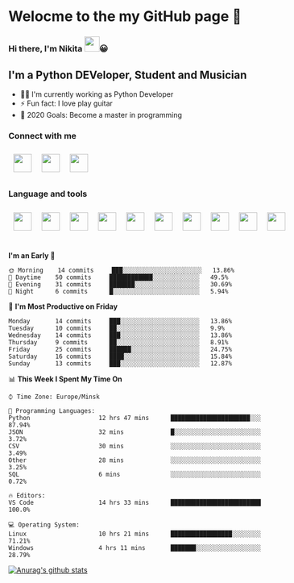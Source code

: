 # Welocme to the my GitHub page 🎉

### Hi there, I'm Nikita <a href="https://www.gautamkrishnar.com/"><img src="https://media.giphy.com/media/hvRJCLFzcasrR4ia7z/giphy.gif" width="30px" height="30px"></a>😀


## I'm a Python DEVeloper, Student and Musician


- 🧙‍♂️ I'm currently working as Python Developer
- ⚡ Fun fact: I love play guitar
- 🥅 2020 Goals: Become a master in programming

### Connect with me

<div class="social" style="display:flex">
    <a href="https://www.linkedin.com/in/nikita-efremov-6820a2130/">
        <img style="margin: 10px" src="https://www.flaticon.com/svg/static/icons/svg/145/145807.svg" alt="" width="36px"/>
    </a>
    <a href="https://vk.com/nikefr7">
        <img style="margin: 10px" src="https://www.flaticon.com/svg/static/icons/svg/145/145813.svg" alt="" width="36px"/>
    </a>
    <a href="https://www.instagram.com/nikefr7/">
        <img style="margin: 10px" src="https://www.flaticon.com/svg/static/icons/svg/145/145805.svg" alt="" width="36px"/>
    </a>
</div>

### Language and tools

<div class="social" style="display:flex">
    <img style="margin:10px" src="https://www.simplilearn.com/ice9/free_resources_article_thumb/VSCode.png" alt="" width="36px" height="36px"/>
    <img style="margin:10px" src="https://cdn4.iconfinder.com/data/icons/logos-and-brands/512/267_Python_logo-512.png" width="36px" height="36px"/>
    <img style="margin:10px" src="https://www.flaticon.com/svg/static/icons/svg/1265/1265531.svg" width="36px" height="36px">
    <img style="margin:10px" src="https://cdn.worldvectorlogo.com/logos/django.svg" width="36px" height="36px">
    <img style="margin:10px" src="https://cdn.worldvectorlogo.com/logos/linux-tux-2.svg" width="36px" height="36px">
    <img style="margin:10px" src="https://cdn.worldvectorlogo.com/logos/git-icon.svg" width="36px" height="36px">
    <img style="margin:10px" src="https://cdn.worldvectorlogo.com/logos/bootstrap-4.svg" width="36px" height="36px">
    <img style="margin:10px" src="https://cdn.worldvectorlogo.com/logos/html-5.svg" width="36px" height="36px">
    <img style="margin:10px" src="https://cdn.worldvectorlogo.com/logos/nginx-1.svg" width="36px" height="36px">
    <img style="margin:10px" src="https://cdn.worldvectorlogo.com/logos/javascript.svg" width="36px" height="36px">
</div>

<br>



<!--START_SECTION:waka-->
**I'm an Early 🐤** 

```text
🌞 Morning    14 commits     ███░░░░░░░░░░░░░░░░░░░░░░   13.86% 
🌆 Daytime    50 commits     ████████████░░░░░░░░░░░░░   49.5% 
🌃 Evening    31 commits     ███████░░░░░░░░░░░░░░░░░░   30.69% 
🌙 Night      6 commits      █░░░░░░░░░░░░░░░░░░░░░░░░   5.94%

```
📅 **I'm Most Productive on Friday** 

```text
Monday       14 commits     ███░░░░░░░░░░░░░░░░░░░░░░   13.86% 
Tuesday      10 commits     ██░░░░░░░░░░░░░░░░░░░░░░░   9.9% 
Wednesday    14 commits     ███░░░░░░░░░░░░░░░░░░░░░░   13.86% 
Thursday     9 commits      ██░░░░░░░░░░░░░░░░░░░░░░░   8.91% 
Friday       25 commits     ██████░░░░░░░░░░░░░░░░░░░   24.75% 
Saturday     16 commits     ████░░░░░░░░░░░░░░░░░░░░░   15.84% 
Sunday       13 commits     ███░░░░░░░░░░░░░░░░░░░░░░   12.87%

```


📊 **This Week I Spent My Time On** 

```text
⌚︎ Time Zone: Europe/Minsk

💬 Programming Languages: 
Python                   12 hrs 47 mins      ██████████████████████░░░   87.94% 
JSON                     32 mins             █░░░░░░░░░░░░░░░░░░░░░░░░   3.72% 
CSV                      30 mins             ░░░░░░░░░░░░░░░░░░░░░░░░░   3.49% 
Other                    28 mins             ░░░░░░░░░░░░░░░░░░░░░░░░░   3.25% 
SQL                      6 mins              ░░░░░░░░░░░░░░░░░░░░░░░░░   0.72%

🔥 Editors: 
VS Code                  14 hrs 33 mins      █████████████████████████   100.0%

💻 Operating System: 
Linux                    10 hrs 21 mins      █████████████████░░░░░░░░   71.21% 
Windows                  4 hrs 11 mins       ███████░░░░░░░░░░░░░░░░░░   28.79%

```


<!--END_SECTION:waka-->


[![Anurag's github stats](https://github-readme-stats.vercel.app/api?username=NikDark)](https://github.com/anuraghazra/github-readme-stats)

[VK]: https://vk.com/nikefr7
[LinkedIn]: https://www.linkedin.com/in/nikita-efremov-6820a2130/
[Instagram]: https://www.instagram.com/nikefr7/

